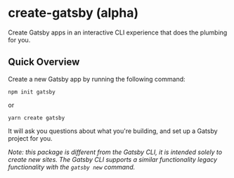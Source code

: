 # create-gatsby (alpha)

Create Gatsby apps in an interactive CLI experience that does the plumbing for you.

## Quick Overview

Create a new Gatsby app by running the following command:

```shell
npm init gatsby
```

or

```shell
yarn create gatsby
```

It will ask you questions about what you're building, and set up a Gatsby project for you.

_Note: this package is different from the Gatsby CLI, it is intended solely to create new sites. The Gatsby CLI supports a similar functionality legacy functionality with the `gatsby new` command._

